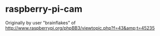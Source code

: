 raspberry-pi-cam
================

Originally by user "brainflakes" of http://www.raspberrypi.org/phpBB3/viewtopic.php?f=43&amp;t=45235
